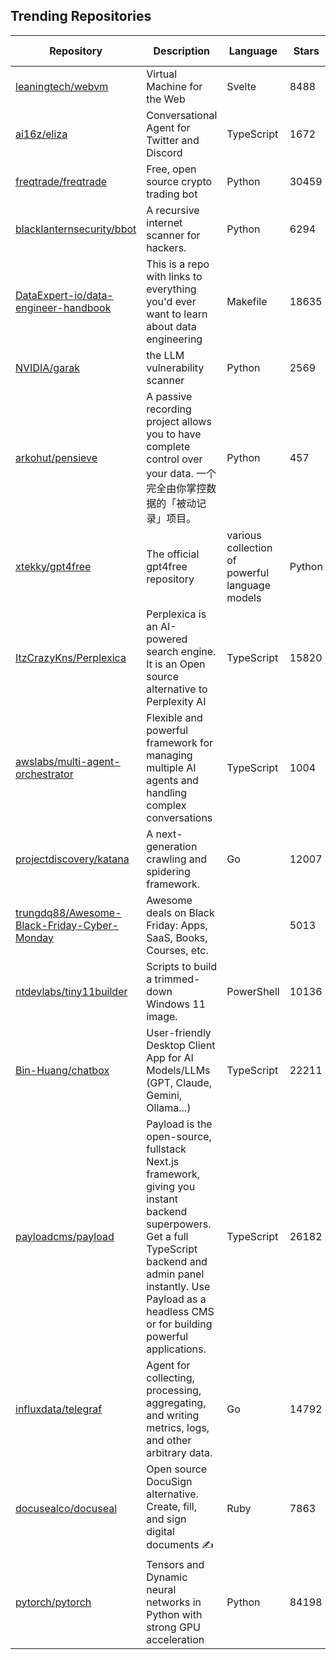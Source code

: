 ## Trending Repositories

| Repository | Description | Language | Stars | Forks | Built By | Current Period Stars |
|------------|-------------|----------|-------|-------|----------|---------------------|
| [leaningtech/webvm](https://github.com/leaningtech/webvm) | Virtual Machine for the Web | Svelte | 8488 | 1392 | [alexp-sssup](https://github.com/alexp-sssup), [carlopi](https://github.com/carlopi), [yuri91](https://github.com/yuri91), [sere](https://github.com/sere), [bates64](https://github.com/bates64) | 521 |
| [ai16z/eliza](https://github.com/ai16z/eliza) | Conversational Agent for Twitter and Discord | TypeScript | 1672 | 434 | [lalalune](https://github.com/lalalune), [sirkitree](https://github.com/sirkitree), [ponderingdemocritus](https://github.com/ponderingdemocritus), [MarcoMandar](https://github.com/MarcoMandar) | 183 |
| [freqtrade/freqtrade](https://github.com/freqtrade/freqtrade) | Free, open source crypto trading bot | Python | 30459 | 6307 | [xmatthias](https://github.com/xmatthias), [hroff-1902](https://github.com/hroff-1902), [samgermain](https://github.com/samgermain), [robcaulk](https://github.com/robcaulk) | 662 |
| [blacklanternsecurity/bbot](https://github.com/blacklanternsecurity/bbot) | A recursive internet scanner for hackers. | Python | 6294 | 493 | [TheTechromancer](https://github.com/TheTechromancer), [liquidsec](https://github.com/liquidsec), [domwhewell-sage](https://github.com/domwhewell-sage) | 259 |
| [DataExpert-io/data-engineer-handbook](https://github.com/DataExpert-io/data-engineer-handbook) | This is a repo with links to everything you'd ever want to learn about data engineering | Makefile | 18635 | 2754 | [EcZachly](https://github.com/EcZachly), [liyin2015](https://github.com/liyin2015), [Adesoji1](https://github.com/Adesoji1), [evil-in](https://github.com/evil-in), [sspaeti](https://github.com/sspaeti) | 1904 |
| [NVIDIA/garak](https://github.com/NVIDIA/garak) | the LLM vulnerability scanner | Python | 2569 | 227 | [leondz](https://github.com/leondz), [jmartin-tech](https://github.com/jmartin-tech), [erickgalinkin](https://github.com/erickgalinkin), [arjun-krishna1](https://github.com/arjun-krishna1) | 464 |
| [arkohut/pensieve](https://github.com/arkohut/pensieve) | A passive recording project allows you to have complete control over your data. 一个完全由你掌控数据的「被动记录」项目。 | Python | 457 | 11 | [arkohut](https://github.com/arkohut) | 70 |
| [xtekky/gpt4free](https://github.com/xtekky/gpt4free) | The official gpt4free repository | various collection of powerful language models | Python | 61812 | 13352 | [xtekky](https://github.com/xtekky), [hlohaus](https://github.com/hlohaus), [kqlio67](https://github.com/kqlio67), [sudouser777](https://github.com/sudouser777), [bagusindrayana](https://github.com/bagusindrayana) | 257 |
| [ItzCrazyKns/Perplexica](https://github.com/ItzCrazyKns/Perplexica) | Perplexica is an AI-powered search engine. It is an Open source alternative to Perplexity AI | TypeScript | 15820 | 1494 | [ItzCrazyKns](https://github.com/ItzCrazyKns), [WanQuanXie](https://github.com/WanQuanXie), [aiyogg](https://github.com/aiyogg), [sjiampojamarn](https://github.com/sjiampojamarn), [xyb](https://github.com/xyb) | 347 |
| [awslabs/multi-agent-orchestrator](https://github.com/awslabs/multi-agent-orchestrator) | Flexible and powerful framework for managing multiple AI agents and handling complex conversations | TypeScript | 1004 | 73 | [brnaba-aws](https://github.com/brnaba-aws), [cornelcroi](https://github.com/cornelcroi), [hghandri](https://github.com/hghandri), [allaway](https://github.com/allaway) | 366 |
| [projectdiscovery/katana](https://github.com/projectdiscovery/katana) | A next-generation crawling and spidering framework. | Go | 12007 | 626 | [Mzack9999](https://github.com/Mzack9999), [ehsandeep](https://github.com/ehsandeep), [dogancanbakir](https://github.com/dogancanbakir), [Ice3man543](https://github.com/Ice3man543) | 171 |
| [trungdq88/Awesome-Black-Friday-Cyber-Monday](https://github.com/trungdq88/Awesome-Black-Friday-Cyber-Monday) | Awesome deals on Black Friday: Apps, SaaS, Books, Courses, etc. |  | 5013 | 990 | [gh-readonly-tdinh-me](https://github.com/gh-readonly-tdinh-me), [trungdq88](https://github.com/trungdq88), [dqhieu](https://github.com/dqhieu), [pradeepb28](https://github.com/pradeepb28), [andrianvaleanu](https://github.com/andrianvaleanu) | 199 |
| [ntdevlabs/tiny11builder](https://github.com/ntdevlabs/tiny11builder) | Scripts to build a trimmed-down Windows 11 image. | PowerShell | 10136 | 870 | [ntdevlabs](https://github.com/ntdevlabs), [Karl-WE](https://github.com/Karl-WE), [szepeviktor](https://github.com/szepeviktor), [eugenesan](https://github.com/eugenesan), [rcmaehl](https://github.com/rcmaehl) | 103 |
| [Bin-Huang/chatbox](https://github.com/Bin-Huang/chatbox) | User-friendly Desktop Client App for AI Models/LLMs (GPT, Claude, Gemini, Ollama...) | TypeScript | 22211 | 2231 | [Bin-Huang](https://github.com/Bin-Huang), [hiNISAL](https://github.com/hiNISAL), [joegoldin](https://github.com/joegoldin), [paddingme](https://github.com/paddingme), [liuzesen](https://github.com/liuzesen) | 90 |
| [payloadcms/payload](https://github.com/payloadcms/payload) | Payload is the open-source, fullstack Next.js framework, giving you instant backend superpowers. Get a full TypeScript backend and admin panel instantly. Use Payload as a headless CMS or for building powerful applications. | TypeScript | 26182 | 1656 | [jmikrut](https://github.com/jmikrut), [denolfe](https://github.com/denolfe), [jacobsfletch](https://github.com/jacobsfletch), [DanRibbens](https://github.com/DanRibbens), [AlessioGr](https://github.com/AlessioGr) | 62 |
| [influxdata/telegraf](https://github.com/influxdata/telegraf) | Agent for collecting, processing, aggregating, and writing metrics, logs, and other arbitrary data. | Go | 14792 | 5591 | [danielnelson](https://github.com/danielnelson), [sparrc](https://github.com/sparrc), [powersj](https://github.com/powersj), [srebhan](https://github.com/srebhan) | 7 |
| [docusealco/docuseal](https://github.com/docusealco/docuseal) | Open source DocuSign alternative. Create, fill, and sign digital documents ✍️ | Ruby | 7863 | 523 | [omohokcoj](https://github.com/omohokcoj), [AlexBTurchyn](https://github.com/AlexBTurchyn), [jbenguira](https://github.com/jbenguira), [imchairmanm](https://github.com/imchairmanm) | 57 |
| [pytorch/pytorch](https://github.com/pytorch/pytorch) | Tensors and Dynamic neural networks in Python with strong GPU acceleration | Python | 84198 | 22684 | [ezyang](https://github.com/ezyang), [pytorchmergebot](https://github.com/pytorchmergebot), [malfet](https://github.com/malfet), [zou3519](https://github.com/zou3519), [jerryzh168](https://github.com/jerryzh168) | 60 |
